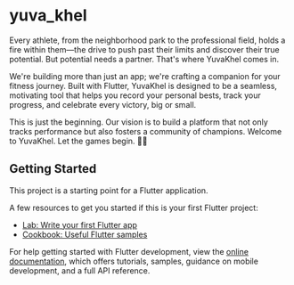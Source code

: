 # yuva_khel

Every athlete, from the neighborhood park to the professional field, holds a fire within them—the drive to push past their limits and discover their true potential. But potential needs a partner. That's where YuvaKhel comes in.

We're building more than just an app; we're crafting a companion for your fitness journey. Built with Flutter, YuvaKhel is designed to be a seamless, motivating tool that helps you record your personal bests, track your progress, and celebrate every victory, big or small.

This is just the beginning. Our vision is to build a platform that not only tracks performance but also fosters a community of champions. Welcome to YuvaKhel. Let the games begin. 🏃‍♀️

## Getting Started

This project is a starting point for a Flutter application.

A few resources to get you started if this is your first Flutter project:

- [Lab: Write your first Flutter app](https://docs.flutter.dev/get-started/codelab)
- [Cookbook: Useful Flutter samples](https://docs.flutter.dev/cookbook)

For help getting started with Flutter development, view the
[online documentation](https://docs.flutter.dev/), which offers tutorials,
samples, guidance on mobile development, and a full API reference.
